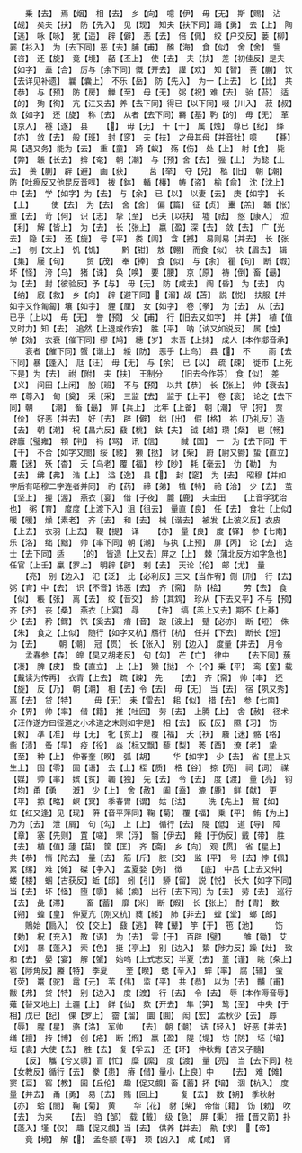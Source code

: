 <!-- { "loadSidebar": true } -->
　　乗【去】　焉【烟】　相【去】　乡【向】　噫【伊】　毋【无】　斯【赐】　沾【觇】　矣夫【扶】　防【先入】　见【现】　知夫【扶下同】踊【勇】　去【上】　陶【逃】　咏【咏】　犹【遥】　辟【僻】　恶【去】　倍【佩】　绞【户交反】蒌【柳】　翣【衫入】　为【去下同】恶【去】脯【甫】　醢【海】　食【似】　舍【舍】　訾【咨】　还【旋】　竟【境】　嚭【丕上】　使【去】　夫【扶】　差【初佳反】是夫【如字】　盍【合】　厉与【余下同】慨【开去】　讙【欢】　知【智】　蒉【蒯】　饮【去详见补遗】　曩【囊上】　不乐【岳】　防【先入】　为一【上去】　匕【比】　共【恭】　与【预】　防【房】　觯【至】　毋【无】　粥【祝】难【去】　骀【苔】　适【的】　殉【徇】　亢【江又去】养【去下同】得已【以下同】啜【川入】　菽【叔】　敛【如字】　还【旋】　称【去】　从者【去下同】羇【基】靮【的】　毋【无】　革【京入】　襚【遂】　县
　　【】　毋【无】　干【干】　属【烛】　尊已【纪】　绎【亦】　敛【去】　般【班】　封【窆】　夫【扶】　之母其母【并音牡】噫
　　【朞】　禺【遇又务】能为【去】　重【童】　踦【蚁】　殇【伤】　处【上】　射【食】　毙【弊】　韔【长去】　揜【奄】　朝【潮】　与【预】舍【去】　强【上】　为懿【上去】　蒉【蒯】　辟【避】　画【获】
　　莒【举】　夺【兑】　柩【旧】　朝【潮】　防【吐瘵反又他昆反音啍】　拨【鉢】　輴【椿】　帱【盗】　榆【俞】　沈【沈上】　中【去】　学【如字】为【去】　与【余】　已【以】　以妻【去】　庚【如字】　长【上】
　　使【去】　为【去】　舍【舍】　偏【篇】　征【贞】　櫜【羔】　韔【怅】　重【去】　苛【何】　识【志】　挚【至】　已夫【以扶】　墟【祛】　慤【康入】　涖【利】　解【皆上】　为【去】　长【张上】　嬴【盈】深【去】　敛【去】　广【光去】　隐【去】　还【旋】　号【平】　娄【闾】　含【撼】　易则易【并去】　长【张上】　刎【文上】　饥【饥】
　　黔【钳】　敖【翺】　而食【似】　袂【眉去】　辑【集】　屦【句】
　　贸【茂】　奉【捧】　食【似】　与【余】　瞿【句】　断【煆】　坏【怪】　洿【乌】　猪【诛】　奂【唤】　要【腰】　京【原】　祷【倒】畜【朂】　为【去】　封【彼验反】予【与】　毋【无】　防【咸去】　阍【昏】　为【去】　内【纳】　廐【救】　乡【向】　辟【避下同】【溜】觇【苫】　説【悦】　扶服【并如字又作匍匐】壤【如字】　貍【厘】　女【如字】　卷【拳】　为【去】　从【去】　已乎【上以】　毋【无】　誉【预】　父【甫】　行【旧去又如字】　并【并】　植【值又时力】知【去】　追然【上退或作安】　胜【平】　呐【讷又如说反】　属【烛】　学【効】　衣衰【催下同】缪【鸠】　繐【岁】　末吾【上抺】　成人【本作郕音承】
　　衰者【催下同】蟹【谐上】　緌【防】　恶乎【上乌】　县【】　不
　　雨【去下同】暴【蓬入】　尫【汪】　毋【无】　与【余】　已【以】　疏【疎】　徙市【上死下是】为【去】　祔【附】　夫【扶】　王制分
　　【旧去今作芬】　食【似】　差【义】　间田【上闲】　朌【班】　不与【预】　以共【恭】　长【张上】　帅【衰去】　卒【尊入】　甸【奠】　采【采】　三监【去】　监于【上平】　卷【衮】　论之【去下同】朝
　　【潮】　畜【朂】　屏【兵上】　比年【上备】　朝【潮】　守【狩】　贾【价】　好恶【并去】　好【去】　辟【僻】　绌【出】　假【格】　祢【乃礼反】造【去】　朝【潮】　柷【昌六反】鼗【桃】　鈇【夫】　钺【越】瓒【粲】　鬯【畅】　辟廱【璧雍】　頖【判】　祃【骂】　讯【信】
　　馘【国】　一　为【去下同】干【干】　不合【如字又閤】绥【緌】　獭【挞】　豺【柴】　罻【尉又鬰】蛰【直立】　麛【迷】　殀【杳】　夭【乌老】覆【福】　杪【眇】　耗【毫去】　仂【勒】　为【去】　绋【弗】　浩【上】　溢【逸】　县【】　封【窆】　为【去】　昭穆【并如字后有昭穆二字连者并同】　礿【药】　禘【弟】　犆【特】　祫【洽】　少【去】　茧【坚上】　握【渥】　燕衣【宴】　借【子夜】　麓【鹿】　夫圭田
　　【上音孚犹治也】　粥【育】　度度【上渡下入】沮【徂去】　量直【良】　任【去】　食壮【上似】　暖【暖】　燥【素老】　齐【去】　和【去】　械【谐去】　被发【上彼义反】衣皮【上去】　衣羽【上去】　鞮【提】　译
　　【亦】　量【良】　度【铎】　参【七南】　乐【洛】　绌【黜】　帅【率下同】朝【潮】　与执【上预】　屏【丙】　论【去】　选士【去下同】适
　　【的】　皆造【上又去】屏之【上】　棘【蒲北反方如字急也】任官【上壬】臝【罗上】　明辟【辟】　剌【去】　天论【伦】　邮【尤】　量
　　【亮】　别【边入】　汜【泛】　比【必利反】三又【当作宥】侀【刑】　行【去】粥【育】中【去】　识【不音】讳恶【去】　齐【斋】　防【桧】
　　劳【去】　食【似】　粻【张】　离【去】　绞【音交】　紟【其鸩】　珍从【下去又平】不与【预】　齐【齐】　丧【桑】　燕衣【上宴】　冔
　　【许】　缟【羔上又去】期不【上朞】　少【去】　矜【鳏】　饩【奚去】　瘖【音】　跛【波上】　躄【必亦】　断【短】　侏【朱】　食之【上似】　随行【如字又杭】鴈行【杭】　任并【下去】　断长【短】　为【去】
　　朝【潮】　冠【贯】　长【张入】　别【边入】　度量【并去】　月令
　　孟春参【森】　皥【旲又胡老反】　句【勾】　芒【亡】　律中
　　【去下同】蔟【凑】　脾【皮】　蛰【直立】　上【上】　獭【挞】　个【个】乗【平】　鸾【銮】载【戴读为传再】　衣青【上去】　疏【疎】　先
　　【去】　齐【斋】　帅【率】　还【旋】　反【乃】　朝【潮】　相【去】令【去】　毋【无】　当【去】　宿【夙又秀】　离【去】　贷【特】
　　毋【无】　耒【雷去】　耜【似】　措【去】　参【七南】　介【界】　帅【率】　借【籍】　推【吐回】　劳【去】　上腾【上】　舎【赦】　径术【汪作遂方曰径道之小术道之末则如字是】　相【去】　阪【反】　隰【习】　饬【敕】　凖【准】　毋【无】　牝【贫上】　覆【福】　夭【袄】　麛【迷】骼【格】　胔【渍】　蚤【早】　疫【役】　焱【标又飘】藜【梨】　莠【酉】　潦【老】　挚【至】　种【上】　仲春奎【睽】　弧【胡】
　　华【如字】　少【去】　省【星上又生上】　囹【零】　圄【语】　去【上】桎【质】　梏【谷】　掠【亮】　祠【词】　禖【媒】　帅【率】　嫔【贫】　韣【独】　先【去】　令【去】　度【渡】　量【亮】　钧【均】甬【勇　　漑】　少【上】　舍【赦】　阖【盍】　漉【鹿】　鲜【献】　更【平】　掠【略】　螟【冥】　季春胃【谓】　姑【沽】
　　洗【先上】　鴽【如】　虹【红又逢】见【现】　蓱【音平萍同】鞠【菊】　覆【福】　乗【平】　鲔【为上】　乃为【去】　泄【屑】　句【勾】　上【上】　循行【去】　隄【低】　道【导】　障【章】　塞【先则】　罝【嗟】　罘【浮】　翳【伊去】　餧【于伪反】戴【带】　胜【去】　植【值】蘧【莒】　筐【匡】　齐【斋】　乡【向】　观【贯】　省【星上】　共【恭】　惰【陀去】　量【去】　筋【斤】　胶【交】　监【平】　号【去】悖【佩】　累【缧】　难【傩】　磔【争入】　孟夏婺【务】　徴
　　【底】　中吕【上去又仲】蝼【楼】　蝈【古获反】蚯【邱】　蚓【引】　駵【留】　説【悦】　长大【如字下同】当【去】　坏【怪】　堕【隳】　絺【痴】　出行【去下同】为【去】　劳【去】　巡行【去】　彘【滞】
　　畜【蓄】　靡【米】　断【煆】　长【张上】　酎【胄】　数【朔】　蝗【皇】　仲夏亢【刚又杭】蕤【緌】　肺【非去】　螳【堂】　螂【郎】
　　鵙始【扃入】　佼【交上】　鼗【逃】　鞞【鼙】　竽【于】　竾【池】
　　饬【勅】　柷【充入】　敔【语】　为【去】　雩【于】　百辟【璧】
　　雏【锄】　艾【刈】　暴【蓬入】　索【色】　挺【亭上】　别【边入】　絷【陟力反】躁【灶】　致和【去】　晏【宴】　解【蟹】　始呜【上式志反】半夏【去】　堇【谨】　眺【条上】　雹【陟角反】螣【特】　季夏
　　奎【睽】　蟋【辛入】　蟀【率】　腐【辅】　萤【荧】　鼍【驼】　鼋【元】　苇【伟】　监【平】　共【恭】　以为【去】　黼【甫】　黻【弗】　贷【特】　别【边入】　度【渡】　行【去】　令【去】　辱【本作溽音辱】　薙【替又地上】土疆【上】　鲜【仙】　欬【开去】　隼【笋】　鸷【至】　中央【于相】戊已【纪】　倮【罗上】　霤【溜】　圜【圎】　闳【宏】　孟秋少【去】　蓐【辱】　腥【星】　骆【洛】　军帅
　　【去】　朝【潮】　诘【轻入】　好恶【并去】　缮【擅】　抟【博】　创【疮】　断【煆】　嬴【盈】　隄【堤】　坊【防】　坯【培】　垣【袁】大使【去】　胜【去】　复【孚去】　还【环】　仲秋觜【咨又子髓】
　　【反】　觿【兮又隳】盲【忙】　糜【縻】　度【渡】　量【亮】　当【去下同】桡【女教反】循行【去】　豢【患】　瘠【借】量小【上良】中
　　【去】　难【傩】　窦【豆】　窖【教】　囷【丘伦】　趣【促又覻】畜【蓄】抔【培】　涸【杭入】　度量【并去】　甬【勇】　易【去】　贿【回上】
　　复【去】　数【朔】　季秋射【亦】　蛤【閤】　鞠【菊】　黄
　　华【花】　豺【柴】　帝借【籍】　饬【勅】　吹【去】　为来
　　【去】　驺【邹】　载【戴】　级【急】　屏【秉】　搢【晋又箭】扑【蓬入】墐【仅】　趣【促又覻】当【去】　供养【并去】　鼽【求】　【帝】
　　竟【境】　解【】　孟冬颛【専】　顼【凶入】　咸【咸】　肾
